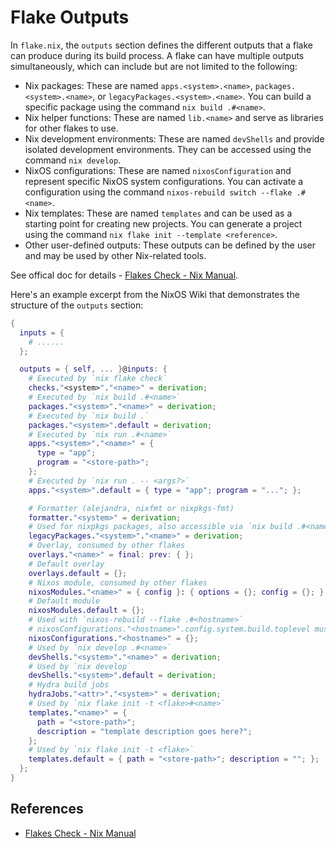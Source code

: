 # Flake Outputs

In `flake.nix`, the `outputs` section defines the different outputs that a flake can
produce during its build process. A flake can have multiple outputs simultaneously, which
can include but are not limited to the following:

- Nix packages: These are named `apps.<system>.<name>`, `packages.<system>.<name>`, or
  `legacyPackages.<system>.<name>`. You can build a specific package using the command
  `nix build .#<name>`.
- Nix helper functions: These are named `lib.<name>` and serve as libraries for other
  flakes to use.
- Nix development environments: These are named `devShells` and provide isolated
  development environments. They can be accessed using the command `nix develop`.
- NixOS configurations: These are named `nixosConfiguration` and represent specific NixOS
  system configurations. You can activate a configuration using the command
  `nixos-rebuild switch --flake .#<name>`.
- Nix templates: These are named `templates` and can be used as a starting point for
  creating new projects. You can generate a project using the command
  `nix flake init --template <reference>`.
- Other user-defined outputs: These outputs can be defined by the user and may be used by
  other Nix-related tools.

See offical doc for details - [Flakes Check - Nix Manual].

Here's an example excerpt from the NixOS Wiki that demonstrates the structure of the
`outputs` section:

```nix
{
  inputs = {
    # ......
  };

  outputs = { self, ... }@inputs: {
    # Executed by `nix flake check`
    checks."<system>"."<name>" = derivation;
    # Executed by `nix build .#<name>`
    packages."<system>"."<name>" = derivation;
    # Executed by `nix build .`
    packages."<system>".default = derivation;
    # Executed by `nix run .#<name>`
    apps."<system>"."<name>" = {
      type = "app";
      program = "<store-path>";
    };
    # Executed by `nix run . -- <args?>`
    apps."<system>".default = { type = "app"; program = "..."; };

    # Formatter (alejandra, nixfmt or nixpkgs-fmt)
    formatter."<system>" = derivation;
    # Used for nixpkgs packages, also accessible via `nix build .#<name>`
    legacyPackages."<system>"."<name>" = derivation;
    # Overlay, consumed by other flakes
    overlays."<name>" = final: prev: { };
    # Default overlay
    overlays.default = {};
    # Nixos module, consumed by other flakes
    nixosModules."<name>" = { config }: { options = {}; config = {}; };
    # Default module
    nixosModules.default = {};
    # Used with `nixos-rebuild --flake .#<hostname>`
    # nixosConfigurations."<hostname>".config.system.build.toplevel must be a derivation
    nixosConfigurations."<hostname>" = {};
    # Used by `nix develop .#<name>`
    devShells."<system>"."<name>" = derivation;
    # Used by `nix develop`
    devShells."<system>".default = derivation;
    # Hydra build jobs
    hydraJobs."<attr>"."<system>" = derivation;
    # Used by `nix flake init -t <flake>#<name>`
    templates."<name>" = {
      path = "<store-path>";
      description = "template description goes here?";
    };
    # Used by `nix flake init -t <flake>`
    templates.default = { path = "<store-path>"; description = ""; };
  };
}
```


## References

- [Flakes Check - Nix Manual]

[Flakes Check - Nix Manual]: https://nix.dev/manual/nix/stable/command-ref/new-cli/nix3-flake-check


